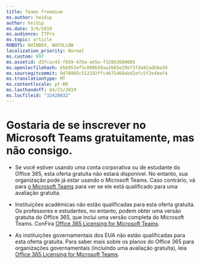 ```yaml
---
title: Teams freemium
ms.author: heidip
author: heidip
ms.date: 3/6/2019
ms.audience: ITPro
ms.topic: article
ROBOTS: NOINDEX, NOFOLLOW
localization_priority: Normal
ms.custom: 997
ms.assetid: d3fcac43-f659-47ba-a45e-f32863680685
ms.openlocfilehash: 65b953ef5c090b59aa2665e29ef3fda92adb8a30
ms.sourcegitcommit: 9d78905c512192ffc4675468abd2efc5f2e4baf4
ms.translationtype: MT
ms.contentlocale: pt-BR
ms.lasthandoff: 04/23/2019
ms.locfileid: "32420832"
---
```

# <a name="id-like-to-sign-up-for-teams-free-but-i-cant"></a>Gostaria de se inscrever no Microsoft Teams gratuitamente, mas não consigo.

- Se você estiver usando uma conta corporativa ou de estudante do Office 365, esta oferta gratuita não estará disponível. No entanto, sua organização pode já estar usando o Microsoft Teams. Caso contrário, vá para [o Microsoft Teams](https://products.office.com/en-us/microsoft-teams/group-chat-software) para ver se ele está qualificado para uma avaliação gratuita.

- Instituições acadêmicas não estão qualificadas para esta oferta gratuita. Os professores e estudantes, no entanto, podem obter uma versão gratuita do Office 365, que inclui uma versão completa do Microsoft Teams. ConFira [Office 365 Licensing for Microsoft Teams](https://docs.microsoft.com/microsoftteams/office-365-licensing).

- As instituições governamentais dos EUA não estão qualificadas para esta oferta gratuita. Para saber mais sobre os planos do Office 365 para organizações governamentais (incluindo uma avaliação gratuita), leia [Office 365 Licensing for Microsoft Teams](https://docs.microsoft.com/microsoftteams/office-365-licensing).


